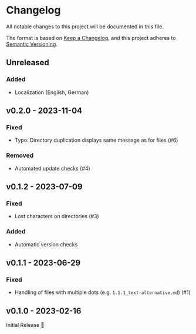 # Changelog

All notable changes to this project will be documented in this file.

The format is based on [Keep a Changelog](https://keepachangelog.com/en/1.0.0/),
and this project adheres to [Semantic Versioning](https://semver.org/spec/v2.0.0.html).

## Unreleased

### Added

- Localization (English, German)

## v0.2.0 - 2023-11-04

### Fixed

- Typo: Directory duplication displays same message as for files (#6)

### Removed

- Automated update checks (#4)

## v0.1.2 - 2023-07-09

### Fixed

- Lost characters on directories (#3)

### Added

- Automatic version checks

## v0.1.1 - 2023-06-29

### Fixed

- Handling of files with multiple dots (e.g. `1.1.1_text-alternative.md`) (#1)

## v0.1.0 - 2023-02-16

Initial Release 🎉
